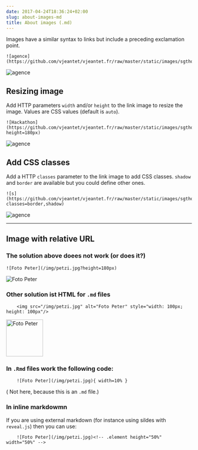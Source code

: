 ```yaml
---
date: 2017-04-24T18:36:24+02:00
slug: about-images-md
title: About images (.md)
---
```


Images have a similar syntax to links but include a preceding exclamation point.

	![agence](https://github.com/vjeantet/vjeantet.fr/raw/master/static/images/sgthon/C.jpg)

![agence](https://github.com/vjeantet/vjeantet.fr/raw/master/static/images/sgthon/C.jpg)

## Resizing image

Add HTTP parameters `width` and/or `height` to the link image to resize the image. Values are CSS values (default is `auto`).


	![Hackathon](https://github.com/vjeantet/vjeantet.fr/raw/master/static/images/sgthon/C.jpg?height=180px)

![agence](https://github.com/vjeantet/vjeantet.fr/raw/master/static/images/sgthon/C.jpg?height=180px)


## Add CSS classes

Add a HTTP `classes` parameter to the link image to add CSS classes. `shadow` and `border` are available but you could define other ones.

	![s](https://github.com/vjeantet/vjeantet.fr/raw/master/static/images/sgthon/C.jpg?classes=border,shadow)

![agence](https://github.com/vjeantet/vjeantet.fr/raw/master/static/images/sgthon/C.jpg?classes=border,shadow)

***
## Image with relative URL

### The solution above doees not work (or does it?)


	![Foto Peter](/img/petzi.jpg?height=180px)

![Foto Peter](/img/petzi.jpg?height=180px)


### Other solution ist HTML for `.md` files


        <img src="/img/petzi.jpg" alt="Foto Peter" style="width: 100px; height: 100px"/>

<img src="/img/petzi.jpg" alt="Foto Peter" style="width: 100px; height: 100px"/>

### In `.Rmd` files work the following code:

        ![Foto Peter](/img/petzi.jpg){ width=10% }

 ( Not here, because this is an `.md` file.)
 
### In inline markdowmn

If you are using external markdown (for instance using sildes with `reveal.js`) then you can use:

        ![Foto Peter](/img/petzi.jpg)<!-- .element height="50%" width="50%" -->
 
